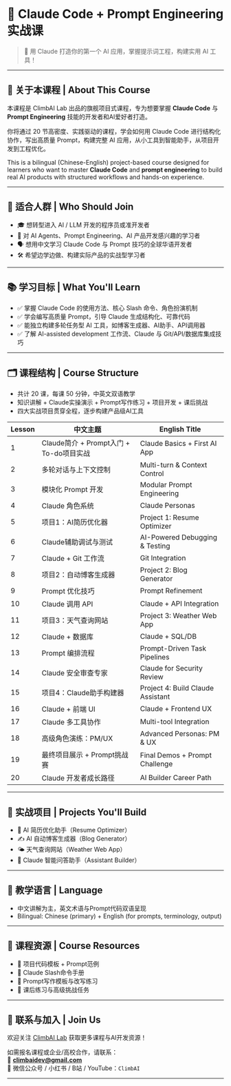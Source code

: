 # 🤖 Claude Code + Prompt Engineering 实战课

> 🚀 用 Claude 打造你的第一个 AI 应用，掌握提示词工程，构建实用 AI 工具！

---

## 🧠 关于本课程 | About This Course

本课程是 ClimbAI Lab 出品的旗舰项目式课程，专为想要掌握 **Claude Code** 与 **Prompt Engineering** 技能的开发者和AI爱好者打造。

你将通过 20 节高密度、实践驱动的课程，学会如何用 Claude Code 进行结构化协作，写出高质量 Prompt，构建完整 AI 应用，从小工具到智能助手，从项目开发到工程优化。

This is a bilingual (Chinese-English) project-based course designed for learners who want to master **Claude Code** and **prompt engineering** to build real AI products with structured workflows and hands-on experience.

---

## 🎯 适合人群 | Who Should Join

- 🎓 想转型进入 AI / LLM 开发的程序员或准开发者
- 🧩 对 AI Agents、Prompt Engineering、AI 产品开发感兴趣的学习者
- 🗣 想用中文学习 Claude Code 与 Prompt 技巧的全球华语开发者
- 🛠 希望边学边做、构建实际产品的实战型学习者

---

## 📚 学习目标 | What You'll Learn

- ✅ 掌握 Claude Code 的使用方法、核心 Slash 命令、角色扮演机制
- ✅ 学会编写高质量 Prompt，引导 Claude 生成结构化、可靠代码
- ✅ 能独立构建多轮任务型 AI 工具，如博客生成器、AI助手、API调用器
- ✅ 了解 AI-assisted development 工作流、Claude 与 Git/API/数据库集成技巧

---

## 🗂️ 课程结构 | Course Structure

- 共计 20 课，每课 50 分钟，中英文双语教学
- 知识讲解 + Claude实操演示 + Prompt写作练习 + 项目开发 + 课后挑战
- 四大实战项目贯穿全程，逐步构建产品级AI工具

| Lesson | 中文主题 | English Title |
|--------|----------|----------------|
| 1 | Claude简介 + Prompt入门 + To-do项目实战 | Claude Basics + First AI App |
| 2 | 多轮对话与上下文控制 | Multi-turn & Context Control |
| 3 | 模块化 Prompt 开发 | Modular Prompt Engineering |
| 4 | Claude 角色系统 | Claude Personas |
| 5 | 项目1：AI简历优化器 | Project 1: Resume Optimizer |
| 6 | Claude辅助调试与测试 | AI-Powered Debugging & Testing |
| 7 | Claude + Git 工作流 | Git Integration |
| 8 | 项目2：自动博客生成器 | Project 2: Blog Generator |
| 9 | Prompt 优化技巧 | Prompt Refinement |
| 10 | Claude 调用 API | Claude + API Integration |
| 11 | 项目3：天气查询网站 | Project 3: Weather Web App |
| 12 | Claude + 数据库 | Claude + SQL/DB |
| 13 | Prompt 编排流程 | Prompt-Driven Task Pipelines |
| 14 | Claude 安全审查专家 | Claude for Security Review |
| 15 | 项目4：Claude助手构建器 | Project 4: Build Claude Assistant |
| 16 | Claude + 前端 UI | Claude + Frontend UX |
| 17 | Claude 多工具协作 | Multi-tool Integration |
| 18 | 高级角色演练：PM/UX | Advanced Personas: PM & UX |
| 19 | 最终项目展示 + Prompt挑战赛 | Final Demos + Prompt Challenge |
| 20 | Claude 开发者成长路径 | AI Builder Career Path |

---

## 🔨 实战项目 | Projects You'll Build

- 🧰 AI 简历优化助手（Resume Optimizer）
- ✍️ AI 自动博客生成器（Blog Generator）
- 🌤️ 天气查询网站（Weather Web App）
- 🤖 Claude 智能问答助手（Assistant Builder）

---

## 💬 教学语言 | Language

- 中文讲解为主，英文术语与Prompt代码双语呈现  
- Bilingual: Chinese (primary) + English (for prompts, terminology, output)

---

## 📎 课程资源 | Course Resources

- 📂 项目代码模板 + Prompt范例  
- 📘 Claude Slash命令手册  
- 📄 Prompt写作模板与改写练习  
- 🧪 课后练习与高级挑战任务

---

## 📢 联系与加入 | Join Us

欢迎关注 [ClimbAI Lab]([https://github.com/climbai-lab](https://www.climbai.dev/)) 获取更多课程与AI开发资源！

如需报名课程或企业/高校合作，请联系：  
📧 **climbaidev@gmail.com**  
📍 微信公众号 / 小红书 / B站 / YouTube：`ClimbAI`

---
